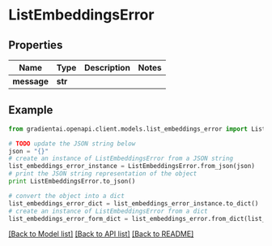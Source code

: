 # ListEmbeddingsError


## Properties
Name | Type | Description | Notes
------------ | ------------- | ------------- | -------------
**message** | **str** |  | 

## Example

```python
from gradientai.openapi.client.models.list_embeddings_error import ListEmbeddingsError

# TODO update the JSON string below
json = "{}"
# create an instance of ListEmbeddingsError from a JSON string
list_embeddings_error_instance = ListEmbeddingsError.from_json(json)
# print the JSON string representation of the object
print ListEmbeddingsError.to_json()

# convert the object into a dict
list_embeddings_error_dict = list_embeddings_error_instance.to_dict()
# create an instance of ListEmbeddingsError from a dict
list_embeddings_error_form_dict = list_embeddings_error.from_dict(list_embeddings_error_dict)
```
[[Back to Model list]](../README.md#documentation-for-models) [[Back to API list]](../README.md#documentation-for-api-endpoints) [[Back to README]](../README.md)


